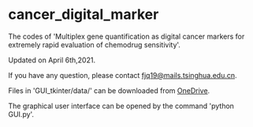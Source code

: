 # cancer_digital_marker
The codes of 'Multiplex gene quantification as digital cancer markers for extremely rapid evaluation of chemodrug sensitivity'.

Updated on April 6th,2021.

If you have any question, please contact fjq19@mails.tsinghua.edu.cn.

Files in 'GUI_tkinter/data/' can be downloaded from [OneDrive](https://1drv.ms/u/s!AvnYgnfmD_ORg0wMuDxHBfkMdYjL?e=Bn9XzH).

The graphical user interface can be opened by the command 'python GUI.py'.
